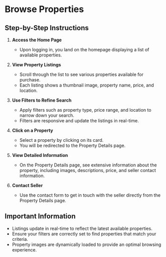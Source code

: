 # Browse Properties

## Step-by-Step Instructions

1. **Access the Home Page**
   - Upon logging in, you land on the homepage displaying a list of available properties.

2. **View Property Listings**
   - Scroll through the list to see various properties available for purchase.
   - Each listing shows a thumbnail image, property name, price, and location.

3. **Use Filters to Refine Search**
   - Apply filters such as property type, price range, and location to narrow down your search.
   - Filters are responsive and update the listings in real-time.

4. **Click on a Property**
   - Select a property by clicking on its card.
   - You will be redirected to the Property Details page.

5. **View Detailed Information**
   - On the Property Details page, see extensive information about the property, including images, descriptions, price, and seller contact information.

6. **Contact Seller**
   - Use the contact form to get in touch with the seller directly from the Property Details page.

## Important Information

- Listings update in real-time to reflect the latest available properties.
- Ensure your filters are correctly set to find properties that match your criteria.
- Property images are dynamically loaded to provide an optimal browsing experience.
